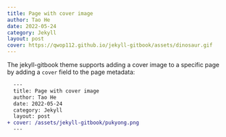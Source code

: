 ```yaml
---
title: Page with cover image
author: Tao He
date: 2022-05-24
category: Jekyll
layout: post
cover: https://qwop112.github.io/jekyll-gitbook/assets/dinosaur.gif
---
```


The jekyll-gitbook theme supports adding a cover image to a specific page by adding
a `cover` field to the page metadata:

```diff
  ---
  title: Page with cover image
  author: Tao He
  date: 2022-05-24
  category: Jekyll
  layout: post
+ cover: /assets/jekyll-gitbook/pukyong.png
  ---
```
